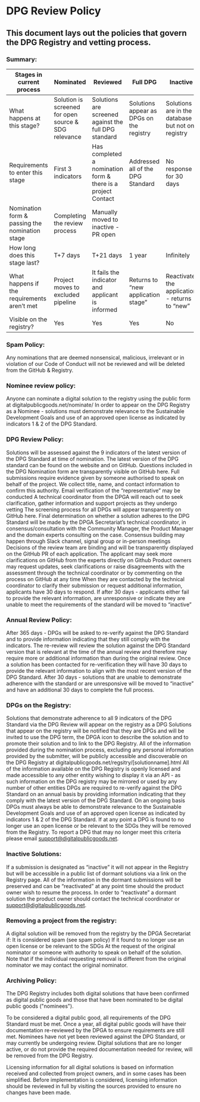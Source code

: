 # DPG Review Policy
## This document lays out the policies that govern the DPG Registry and vetting process. 

### Summary: 

| Stages in current process | Nominated | Reviewed | Full DPG  | Inactive |
|---------------------------|-----------|----------|-----------|----------|
| What happens at this stage? | Solution is screened for open source & SDG relevance | Solutions are screened against the full DPG standard | Solutions appear as DPGs on the registry | Solutions are in the database but not on registry |
| Requirements to enter this stage | First 3 indicators | Has completed a nomination form & there is a project Contact | Addressed all of the DPG Standard | No response for 30 days | How does a solution enter this stage? | Submission form
| Nomination form & passing the nomination stage | Completing the review process | Manually moved to inactive - PR open | 
| How long does this stage last? | T+7 days | T+21 days  | 1 year | Infinitely
| What happens if the requirements aren’t met | Project moves to excluded pipeline | It fails the indicator and applicant is informed | Returns to “new application stage” | Reactivate the application - returns to “new”
| Visible on the registry? | Yes | Yes | Yes | No


### Spam Policy: 
Any nominations that are deemed nonsensical, malicious, irrelevant or in violation of our Code of Conduct will not be reviewed and will be deleted from the GitHub & Registry. 


### Nominee review policy:  
Anyone can nominate a digital solution to the registry using the public form at digitalpublicgoods.net/nominate/
In order to appear on the DPG Registry as a Nominee - solutions must demonstrate relevance to the Sustainable Development Goals and use of an approved open license as indicated by indicators 1 & 2 of the DPG Standard. 

### DPG Review Policy: 
Solutions will be assessed against the 9 indicators of the latest version of the DPG Standard at time of nomination. 
The latest version of the DPG standard can be found on the website and on GitHub. 
Questions included in the DPG Nomination form are transparently visible on GitHub here. 
Full submissions require evidence given by someone authorised to speak on behalf of the project. We collect title, name, and contact information to confirm this authority.
Email verification of the “representative” may be conducted
A technical coordinator from the DPGA will reach out to seek clarification, gather information and support projects as they undergo vetting 
The screening process for all DPGs will appear transparently on GitHub here. 
Final determination on whether a solution adheres to the DPG Standard will be made by the DPGA Secretariat’s technical coordinator, in consensus/consultation with the Community Manager, the Product Manager and the domain experts consulting on the case. Consensus building may happen through Slack channel, signal group or in-person meetings
Decisions of the review team are binding and will be transparently displayed on the GitHub PR of each application. The applicant may seek more clarifications on GitHub from the experts directly on Github
Product owners may request updates, seek clarifications or raise disagreements with the assessment through the technical coordinator or by commenting on the process on GitHub at any time
When they are contacted by the technical coordinator to clarify their submission or request additional information, applicants have 30 days to respond.
If after 30 days - applicants either fail to provide the relevant information, are unresponsive or indicate they are unable to meet the requirements of the standard will be moved to “inactive” 

### Annual Review Policy:
After 365 days - DPGs will be asked to re-verify against the DPG Standard and to provide information indicating that they still comply with the indicators. 
The re-review will review the solution against the DPG Standard version that is relevant at the time of the annual review and therefore may require more or additional information than during the original review. 
Once a solution has been contacted for re-verification they will have 30 days to provide the relevant information to align with the most recent version of the DPG Standard. 
After 30 days - solutions that are unable to demonstrate adherence with the standard or are unresponsive will be moved to “inactive” and have an additional 30 days to complete the full process. 

### DPGs on the Registry: 
Solutions that demonstrate adherence to all 9 indicators of the DPG Standard via the DPG Review will appear on the registry as a DPG
Solutions that appear on the registry will be notified that they are DPGs and will be invited to use the DPG term, the DPGA icon to describe the solution and to promote their solution and to link to the DPG Registry. 
All of the information provided during the nomination process, excluding any personal information provided by the submitter, will be publicly accessible and discoverable on the DPG Registry at digitalpublicgoods.net/regsitry/[solutionname].html
All of the information available on the DPG Registry is openly licensed and made accessible to any other entity wishing to display it via an API - as such information on the DPG registry may be mirrored or used by any number of other entities 
DPGs are required to re-verify against the DPG Standard on an annual basis by providing information indicating that they comply with the latest version of the DPG Standard. 
On an ongoing basis DPGs must always be able to demonstrate relevance to the Sustainable Development Goals and use of an approved open license as indicated by indicators 1 & 2 of the DPG Standard. 
If at any point a DPG is found to no longer use an open license or be relevant to the SDGs they will be removed from the Registry. To report a DPG that may no longer meet this criteria please email support@digitalpublicgoods.net. 

### Inactive Solutions: 
If a submission is designated as “inactive” it will not appear in the Registry but will be accessible in a public list of dormant solutions via a link on the Registry page. 
All of the information in the dormant submissions will be preserved and can be “reactivated” at any point time should the product owner wish to resume the process. 
In order to “reactivate” a dormant solution the product owner should contact the technical coordinator or support@digitalpublicgoods.net. 

### Removing a project from the registry: 
A digital solution will be removed from the registry by the DPGA Secretariat if: 
It is considered spam (see spam policy)
If it found to no longer use an open license or be relevant to the SDGs 
At the request of the original nominator or someone with authority to speak on behalf of the solution. Note that if the individual requesting removal is different from the original nominator we may contact the original nominator.

### Archiving Policy:

The DPG Registry includes both digital solutions that have been confirmed as digital public goods and those that have been nominated to be digital public goods ("nominees").

To be considered a digital public good, all requirements of the DPG Standard must be met. Once a year, all digital public goods will have their documentation re-reviewed by the DPGA to ensure requirements are still met. Nominees have not yet been reviewed against the DPG Standard, or may currently be undergoing review. Digital solutions that are no longer active, or do not provide the required documentation needed for review, will be removed from the DPG Registry.

Licensing information for all digital solutions is based on information received and collected from project owners, and in some cases has been simplified. Before implementation is considered, licensing information should be reviewed in full by visiting the sources provided to ensure no changes have been made.
